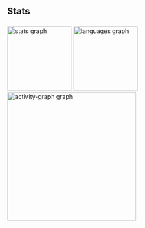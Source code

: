 <h2 align="left">Stats</h2>

###

<div align="left">
  <img src="https://github-readme-stats.vercel.app/api?username=PauloSnts7&hide_title=false&hide_rank=false&show_icons=true&include_all_commits=true&count_private=true&disable_animations=false&theme=gruvbox_light&locale=en&hide_border=false&order=1" height="150" alt="stats graph"  />
  <img src="https://github-readme-stats.vercel.app/api/top-langs?username=PauloSnts7&locale=en&hide_title=false&layout=compact&card_width=320&langs_count=5&theme=gruvbox_light&hide_border=false&order=2" height="150" alt="languages graph"  />
  <img src="https://github-readme-activity-graph.vercel.app/graph?username=PauloSnts7&radius=16&theme=gruvbox&area=true&order=5" height="300" alt="activity-graph graph"  />
</div>

###
